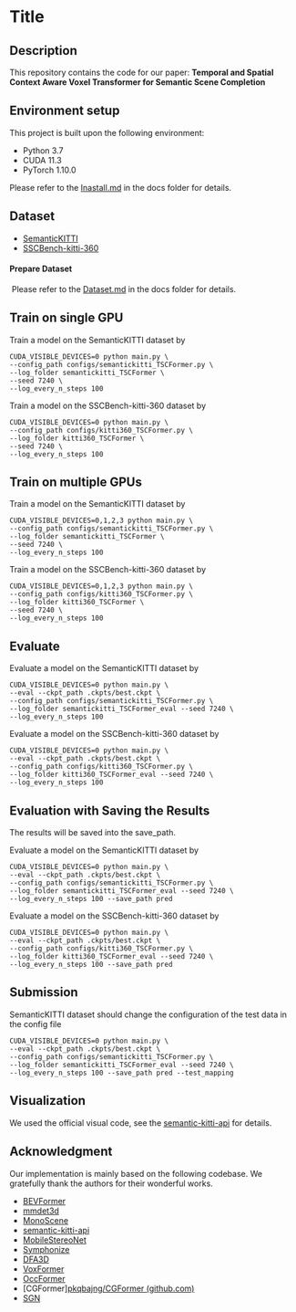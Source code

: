# Title

## Description

This repository contains the code for our paper: **Temporal and Spatial Context Aware Voxel Transformer for Semantic Scene Completion**

## Environment setup

This project is built upon the following environment:
* Python 3.7
* CUDA 11.3
* PyTorch 1.10.0

Please refer to the [Inastall.md](docs/Install.md) in the docs folder for details.

## Dataset

* [SemanticKITTI](https://semantic-kitti.org/)
* [SSCBench-kitti-360](https://github.com/ai4ce/SSCBench)

####   Prepare Dataset

​	Please refer to the [Dataset.md](docs/Dataset.md) in the docs folder for details.

## Train on single GPU

Train a model on the SemanticKITTI dataset by
```
CUDA_VISIBLE_DEVICES=0 python main.py \
--config_path configs/semantickitti_TSCFormer.py \
--log_folder semantickitti_TSCFormer \
--seed 7240 \
--log_every_n_steps 100
```

Train a model on the SSCBench-kitti-360 dataset by
```
CUDA_VISIBLE_DEVICES=0 python main.py \
--config_path configs/kitti360_TSCFormer.py \
--log_folder kitti360_TSCFormer \
--seed 7240 \
--log_every_n_steps 100
```

## Train on multiple GPUs

Train a model on the SemanticKITTI dataset by

```
CUDA_VISIBLE_DEVICES=0,1,2,3 python main.py \
--config_path configs/semantickitti_TSCFormer.py \
--log_folder semantickitti_TSCFormer \
--seed 7240 \
--log_every_n_steps 100
```

Train a model on the SSCBench-kitti-360 dataset by

```
CUDA_VISIBLE_DEVICES=0,1,2,3 python main.py \
--config_path configs/kitti360_TSCFormer.py \
--log_folder kitti360_TSCFormer \
--seed 7240 \
--log_every_n_steps 100
```



## Evaluate

Evaluate a model on the SemanticKITTI dataset by
```
CUDA_VISIBLE_DEVICES=0 python main.py \
--eval --ckpt_path .ckpts/best.ckpt \
--config_path configs/semantickitti_TSCFormer.py \
--log_folder semantickitti_TSCFormer_eval --seed 7240 \
--log_every_n_steps 100
```

Evaluate a model on the SSCBench-kitti-360 dataset by
```
CUDA_VISIBLE_DEVICES=0 python main.py \
--eval --ckpt_path .ckpts/best.ckpt \
--config_path configs/kitti360_TSCFormer.py \
--log_folder kitti360_TSCFormer_eval --seed 7240 \
--log_every_n_steps 100
```

## Evaluation with Saving the Results

The results will be saved into the save_path.

Evaluate a model on the SemanticKITTI dataset by

```
CUDA_VISIBLE_DEVICES=0 python main.py \
--eval --ckpt_path .ckpts/best.ckpt \
--config_path configs/semantickitti_TSCFormer.py \
--log_folder semantickitti_TSCFormer_eval --seed 7240 \
--log_every_n_steps 100 --save_path pred
```

Evaluate a model on the SSCBench-kitti-360 dataset by

```
CUDA_VISIBLE_DEVICES=0 python main.py \
--eval --ckpt_path .ckpts/best.ckpt \
--config_path configs/kitti360_TSCFormer.py \
--log_folder kitti360_TSCFormer_eval --seed 7240 \
--log_every_n_steps 100 --save_path pred
```

## Submission

SemanticKITTI dataset should change the configuration of the test data in the config file

```
CUDA_VISIBLE_DEVICES=0 python main.py \
--eval --ckpt_path .ckpts/best.ckpt \
--config_path configs/semantickitti_TSCFormer.py \
--log_folder semantickitti_TSCFormer_eval --seed 7240 \
--log_every_n_steps 100 --save_path pred --test_mapping
```

## Visualization

We used the official visual code, see the [semantic-kitti-api](https://github.com/PRBonn/semantic-kitti-api) for details.

## Acknowledgment

Our implementation is mainly based on the following codebase. We gratefully thank the authors for their wonderful works.

- [BEVFormer](https://github.com/fundamentalvision/BEVFormer)
- [mmdet3d](https://github.com/open-mmlab/mmdetection3d)
- [MonoScene](https://github.com/astra-vision/MonoScene)
- [semantic-kitti-api](https://github.com/PRBonn/semantic-kitti-api)
- [MobileStereoNet](https://github.com/cogsys-tuebingen/mobilestereonet)
- [Symphonize](https://github.com/hustvl/Symphonies.git)
- [DFA3D](https://github.com/IDEA-Research/3D-deformable-attention.git)
- [VoxFormer](https://github.com/NVlabs/VoxFormer.git)
- [OccFormer](https://github.com/zhangyp15/OccFormer.git)
- [CGFormer][pkqbajng/CGFormer (github.com)](https://github.com/pkqbajng/CGFormer)
- [SGN](https://github.com/Jieqianyu/SGN)
